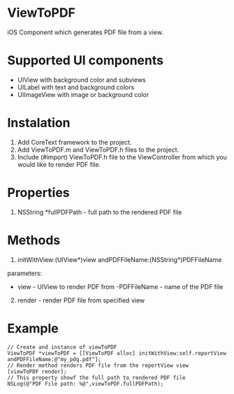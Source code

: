 ViewToPDF
=========

iOS Component which generates PDF file from a view.

# Supported UI components
- UIView with background color and subviews
- UILabel with text and background colors
- UIImageView with image or background color

# Instalation
1. Add CoreText framework to the project.
2. Add ViewToPDF.m and ViewToPDF.h files to the project.
3. Include (#import) ViewToPDF.h file to the ViewController from which you would like to render PDF file.

# Properties
1. NSString *fullPDFPath - full path to the rendered PDF file

# Methods
1. initWithView:(UIView*)view andPDFFileName:(NSString*)PDFFileName

parameters:
- view - UIView to render PDF from
-PDFFileName - name of the PDF file

2. render - render PDF file from specified view

# Example
	// Create and instance of viewToPDF
	ViewToPDF *viewToPDF = [[ViewToPDF alloc] initWithView:self.reportView andPDFFileName:@"my_pdg.pdf"];
	// Render method renders PDF file from the reportView view
    [viewToPDF render];
    // This property showf the full path to rendered PDF file
    NSLog(@"PDF File path: %@",viewToPDF.fullPDFPath);